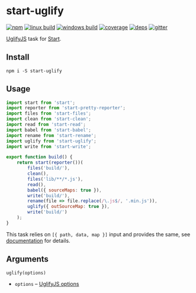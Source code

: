 # start-uglify

[![npm](https://img.shields.io/npm/v/start-uglify.svg?style=flat-square)](https://www.npmjs.com/package/start-uglify)
[![linux build](https://img.shields.io/travis/start-runner/uglify.svg?label=linux&style=flat-square)](https://travis-ci.org/start-runner/uglify)
[![windows build](https://img.shields.io/appveyor/ci/start-runner/uglify.svg?label=windows&style=flat-square)](https://ci.appveyor.com/project/start-runner/uglify)
[![coverage](https://img.shields.io/codecov/c/github/start-runner/uglify.svg?style=flat-square)](https://codecov.io/github/start-runner/uglify)
[![deps](https://img.shields.io/gemnasium/start-runner/uglify.svg?style=flat-square)](https://gemnasium.com/start-runner/uglify)
[![gitter](https://img.shields.io/badge/gitter-join_chat_%E2%86%92-46bc99.svg?style=flat-square)](https://gitter.im/start-runner/start)

[UglifyJS](http://lisperator.net/uglifyjs/) task for [Start](https://github.com/start-runner/start).

## Install

```
npm i -S start-uglify
```

## Usage

```js
import start from 'start';
import reporter from 'start-pretty-reporter';
import files from 'start-files';
import clean from 'start-clean';
import read from 'start-read';
import babel from 'start-babel';
import rename from 'start-rename';
import uglify from 'start-uglify';
import write from 'start-write';

export function build() {
    return start(reporter())(
        files('build/'),
        clean(),
        files('lib/**/*.js'),
        read(),
        babel({ sourceMaps: true }),
        write('build/'),
        rename(file => file.replace(/\.js$/, '.min.js')),
        uglify({ outSourceMap: true }),
        write('build/')
    );
}
```

This task relies on `[{ path, data, map }]` input and provides the same, see [documentation](https://github.com/start-runner/start#readme) for details.

## Arguments

`uglify(options)`

* `options` – [UglifyJS options](https://github.com/mishoo/UglifyJS2#the-simple-way)
